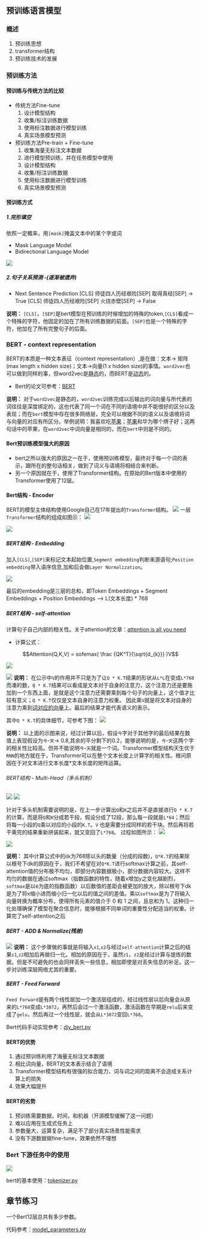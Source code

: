 ## 预训练语言模型

### 概述
1. 预训练思想2. transformer结构3. 预训练技术的发展

### 预训练方法

#### 预训练与传统方法的比较

- 传统方法Fine-tune
    1. 设计模型结构    2. 收集/标注训练数据    3. 使用标注数据进行模型训练    4. 真实场景模型预测
- 预训练方法Pre-train + Fine-tune
    1. 收集海量无标注文本数据    2. 进行模型预训练，并在任务模型中使用    3. 设计模型结构    4. 收集/标注训练数据    5. 使用标注数据进行模型训练    6. 真实场景模型预测
#### 预训练方式##### 1.完形填空  
依照一定概率，用`[mask]`掩盖文本中的某个字或词   - Mask Language Model   - Bidirectional Language Model
  ![](./image/1.png)
 ##### 2.句子关系预测 -(逐渐被遗弃)
    
- Next Sentence Prediction [CLS] 师徒四人历经艰险[SEP] 取得真经[SEP]  -> True[CLS] 师徒四人历经艰险[SEP] 火烧赤壁[SEP]  -> False 

**说明：** `[CLS]`，`[SEP]`是bert模型在预训练的时候增加的特殊的token,`[CLS]`看成一个特殊的字符，他固定的加在了所有训练数据的前面。`[SEP]`也是一个特殊的字符，他加在了所有完整句子的后面。

### BERT - context representation
BERT的本质是一种文本表征（context representation）,是在做：文本-> 矩阵(max length x  hidden size)；文本->向量(1  x  hidden size)的事情。`word2vec`也可以做到同样的事，但word2vec是<u>静态</u>的，而BERT是<u>动态</u>的。

- Bert的论文可参考：[BERT](./code/BERT.pdf)

**说明：** 对于`word2vec`是静态的，`word2vec`训练完成以后输出的词向量与所代表的词往往是深度绑定的，这也代表了同一个词在不同的语境中并不能很好的区分以及表现；而在`bert`模型中存在很多网络层，完全可以根据不同的语义以及语境将词与向量的对应有所区分。举例说明：我喜欢吃<u>苹果</u>；<u>苹果</u>和华为哪个牌子好；这两句话中的苹果，在`word2vec`中词向量是相同的，而在`bert`中则是不同的。

#### Bert预训练模型强大的原因
- bert之所以强大的原因之一在于，使用预训练模型，最终对于每一个词的表示，跟所在的整句话相关，做到了词义与语境将相结合来判断。
- 另一个原因就在于，使用了Transformer结构。在原始的Bert版本中使用的Transformer使用了12层。


#### Bert结构 - Encoder
BERT的模型主体结构使用Google自己在17年提出的`Transformer`结构。
![](./image/14.png)
一层`Transformer`结构的组成如图示：
![](./image/5.png)

![](./image/16.png)


##### BERT结构 - Embedding
加入`[CLS]`,`[SEP]`来标记文本起始位置,`Segment embedding`判断来源语句;`Position embedding`带入语序信息,加和后会做`Layer Normalization`。

![](./image/6.png)

最后的embedding是三层的总和，即Token Embeddings + Segment Embeddings + Position Embeddings --> L(文本长度) * 768
 
##### BERT结构 - self-attention

计算句子自己内部的相关性。关于attention的文章：[attention is all you need](./code/attention_is_all_you_need.pdf)

- 计算公式：
```math
Attention(Q,K,V) = sofemax( \frac {QK^T}{\sqrt{d_{k}}} )V
```

![](./image/7.png)

![](./image/8.png)
**说明：** 在公示中`V`的作用并不只是为了让`Q * K.T`结果的形状从`L*L`在变成`L*768`而凑的数，`Q * K.T`结果可以看成是文本对于自身的注意力，这个注意力还是要施加到一个东西上面，是就是这个注意力还需要乘到每个句子的向量上，这个值才比较有意义；`Q * K.T`仅仅是文本自身的注意力权重。 因此乘`V`就是将文本对自身的注意力乘到<u>词对应的向量</u>上。最后的结果才能代表语义的表示。

其中`Q * K.T`的具体细节，可参考下图：
![](./image/9.png)

**说明：** 以上面的示图来说，经过计算以后，假设`今`字对于其他字的最后结果在数值上表现假设为`今`-`天`-> 0.8,其余的平分剩下的0.2，能够说明的是，`今`-`天`这两个字的相关性比较高。但并不能说明`今`-`天`就是一个词。Transformer模型结构天生优于`RNN`的地方就在于，Transformer可以在整个文本长度上计算字的相关性。根问原因在于对文本进行文本长度*文本长度的矩阵运算。  
 
###### BERT结构 - Multi-Head（多头机制）

![](./image/10.png)
![](./image/11.png)

针对于多头机制需要说明的是，在上一步计算出`Q`和`K`之后并不是直接进行`Q * K.T`的计算，而是将`Q`和`K`分成若干段，假设分成了12段，那么每一段就是`L*64`；然后将每一小段的`Q`乘以对应的小段的`K.T`。`V` 也是需要分成同样的若干块。然后再将若干乘完的结果重新拼装起来，就又变回了`L*768`。
过程如图所示：
![](./image/12.png)

![](./image/13.png)

**说明：** 其中计算公式中的`dk`为768除以头的数量（分成的段数)，`Q*K.T`的结果除以根号下dk的原因在于，我们不希望在对`Q*K.T`进行softmax计算之前，其self-attention值的分布极不均匀，即部分内容数据极小，部分数据内容较大。这样不均匀的数据在通过softmax（指数函数的特性，随着x增加y之变化越剧烈，`softmax`是以e为底的指数函数）以后数值的差距会被更加的放大，除以根号下dk是为了将x缩小进而缩小归一化以后的值之间的差值。乘以`softmax`是为了将输入向量转换为概率分布，使得所有元素的值介于 0 和 1 之间，且总和为 1。这种归一化处理确保了模型在聚合信息时，能够根据不同单词的重要性分配适当的权重。计算完了self-attention之后

##### BERT - ADD & Normalize(残差)
![](./image/15.png)
**说明：** 这个步骤做的事就是将输入`x1`,`x2`与经过`self-attention`计算之后的结果`z1`,`z2`相加后再做归一化。相加的原因在于，虽然`z1`，`z2`是经过计算与提炼的数据，但是不可避免的也会同样丢失一些信息，相加即使是对丢失信息的补足。这一步对训练深层网络尤其的重要。

##### BERT - Feed Forward
`Feed Forward`是有两个线性层加一个激活层组成的，经过线性层以后向量会从原来的`L*768`变成`L*3072`，再然后会过一个激活函数，激活函数在早期是`relu`后来变成了`gelu`，然后再过一个线性层，就会从`L*3072`变回`L*768`。 
 
Bert代码手动实现参考：[diy_bert.py](./code/diy_bert.py)  
 
#### BERT的优势
1. 通过预训练利用了海量无标注文本数据2. 相比词向量，BERT的文本表示结合了语境3. Transformer模型结构有很强的拟合能力，词与词之间的距离不会造成关系计算上的损失4. 效果大幅提升

#### BERT的劣势1. 预训练需要数据，时间，和机器（开源模型缓解了这一问题）2. 难以应用在生成式任务上3. 参数量大，运算复杂，满足不了部分真实场景性能需求4. 没有下游数据做fine-tune，效果依然不理想

### Bert 下游任务中的使用
![](./image/17.png)


bert的基本使用：[tokenizer.py](./code/tokenizer.py)

## 章节练习
一个Bert12层总共有多少参数。 代码参考：[model_parameters.py](./code/model_parameters.py)